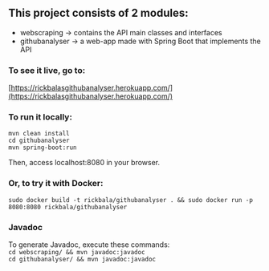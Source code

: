 ## This project consists of 2 modules:

* webscraping -> contains the API main classes and interfaces
* githubanalyser -> a web-app made with Spring Boot that implements the API

### To see it live, go to:
[https://rickbalasgithubanalyser.herokuapp.com/](https://rickbalasgithubanalyser.herokuapp.com/)

### To run it locally:<br/>
`mvn clean install`<br/>
`cd githubanalyser`<br/>
`mvn spring-boot:run`<br/>

Then, access localhost:8080 in your browser.<br/>

### Or, to try it with Docker:<br/>
`sudo docker build -t rickbala/githubanalyser . && sudo docker run -p 8080:8080 rickbala/githubanalyser`

### Javadoc
To generate Javadoc, execute these commands:<br/>
`cd webscraping/ && mvn javadoc:javadoc`<br/>
`cd githubanalyser/ && mvn javadoc:javadoc`<br/>

